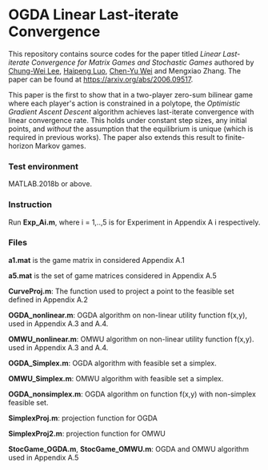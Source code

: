 # OGDA Linear Last-iterate Convergence

This repository contains source codes for the paper titled _Linear Last-iterate Convergence for Matrix Games and Stochastic Games_ authored by
[Chung-Wei Lee](https://chungwei.net/),
[Haipeng Luo](https://haipeng-luo.net/),
[Chen-Yu Wei](https://sites.google.com/site/bobcywei/)
and Mengxiao Zhang. 
The paper can be found at https://arxiv.org/abs/2006.09517.  

This paper is the first to show that in a two-player zero-sum bilinear game where each player's action is constrained in a polytope, the _Optimistic Gradient Ascent Descent_ algorithm achieves last-iterate convergence with linear convergence rate.  This holds under constant step sizes, any initial points, and _without_ the assumption that the equilibrium is unique (which is required in previous works).  The paper also extends this result to finite-horizon Markov games. 

### Test environment
MATLAB.2018b or above.
### Instruction
Run **Exp_Ai.m**, where i = 1,..,5 is for Experiment in Appendix A i respectively.

### Files
**a1.mat** is the game matrix in considered Appendix A.1

**a5.mat** is the set of game matrices considered in Appendix A.5

**CurveProj.m**: The function used to project a point to the feasible set defined in Appendix A.2

**OGDA_nonlinear.m**: OGDA algorithm on non-linear utility function f(x,y), used in Appendix A.3 and A.4.

**OMWU_nonlinear.m**: OMWU algorithm on non-linear utility function f(x,y). used in Appendix A.3 and A.4.

**OGDA_Simplex.m**: OGDA algorithm with feasible set a simplex.

**OMWU_Simplex.m**: OMWU algorithm with feasible set a simplex.

**OGDA_nonsimplex.m**: OGDA algorithm on function f(x,y) with non-simplex feasible set.

**SimplexProj.m**: projection function for OGDA 

**SimplexProj2.m**: projection function for OMWU 

**StocGame_OGDA.m**, **StocGame_OMWU.m**: OGDA and OMWU algorithm used in Appendix A.5

